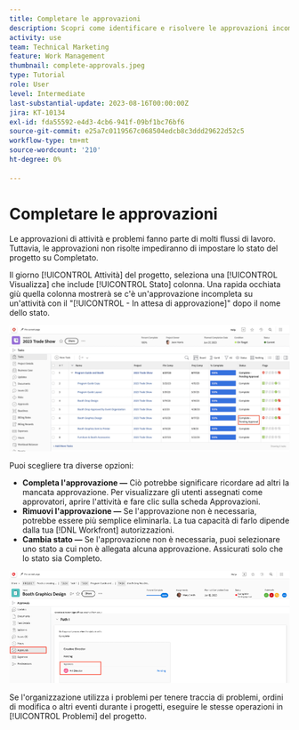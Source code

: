 ```yaml
---
title: Completare le approvazioni
description: Scopri come identificare e risolvere le approvazioni incomplete per chiudere il progetto in [!DNL  Workfront].
activity: use
team: Technical Marketing
feature: Work Management
thumbnail: complete-approvals.jpeg
type: Tutorial
role: User
level: Intermediate
last-substantial-update: 2023-08-16T00:00:00Z
jira: KT-10134
exl-id: fda55592-e4d3-4cb6-941f-09bf1bc76bf6
source-git-commit: e25a7c0119567c068504edcb8c3ddd29622d52c5
workflow-type: tm+mt
source-wordcount: '210'
ht-degree: 0%

---
```


# Completare le approvazioni

Le approvazioni di attività e problemi fanno parte di molti flussi di lavoro. Tuttavia, le approvazioni non risolte impediranno di impostare lo stato del progetto su Completato.

Il giorno [!UICONTROL Attività] del progetto, seleziona una [!UICONTROL Visualizza] che include [!UICONTROL Stato] colonna. Una rapida occhiata giù quella colonna mostrerà se c&#39;è un&#39;approvazione incompleta su un&#39;attività con il &quot;[!UICONTROL - In attesa di approvazione]&quot; dopo il nome dello stato.

![Progetto che mostra un’approvazione incompleta](assets/approval-pending.png)

Puoi scegliere tra diverse opzioni:

* **Completa l&#39;approvazione —** Ciò potrebbe significare ricordare ad altri la mancata approvazione. Per visualizzare gli utenti assegnati come approvatori, aprire l&#39;attività e fare clic sulla scheda Approvazioni.
* **Rimuovi l&#39;approvazione —** Se l&#39;approvazione non è necessaria, potrebbe essere più semplice eliminarla. La tua capacità di farlo dipende dalla tua [!DNL Workfront] autorizzazioni.
* **Cambia stato —** Se l&#39;approvazione non è necessaria, puoi selezionare uno stato a cui non è allegata alcuna approvazione. Assicurati solo che lo stato sia Completo.

![Progetto con gli approvatori delle attività](assets/task-approvers.png)

Se l&#39;organizzazione utilizza i problemi per tenere traccia di problemi, ordini di modifica o altri eventi durante i progetti, eseguire le stesse operazioni in [!UICONTROL Problemi] del progetto.

